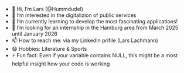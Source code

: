 - 👋 Hi, I’m Lars (@Hummdudel)
- 👀 I’m interested in the digitalizion of public services
- 🌱 I’m currently learning to develop the most fascinating applications!
- 💞️ I’m looking for an internship in the Hamburg area from March 2025 until January 2026
- 📫 How to reach me: via my LinkedIn prifile (Lars Lachmann)
- 😄 Hobbies: Literature & Sports
- ⚡ Fun fact: Even if your variable contains NULL, this might be a most helpful insight how your code is working

<!---
Hummdudel/Hummdudel is a ✨ special ✨ repository because its `README.md` (this file) appears on your GitHub profile.
You can click the Preview link to take a look at your changes.
--->

